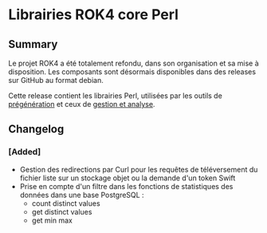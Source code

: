 # Librairies ROK4 core Perl

## Summary

Le projet ROK4 a été totalement refondu, dans son organisation et sa mise à disposition. Les composants sont désormais disponibles dans des releases sur GitHub au format debian.

Cette release contient les librairies Perl, utilisées par les outils de [prégénération](https://github.com/rok4/pregeneration) et ceux de [gestion et analyse](https://github.com/rok4/tools).

## Changelog

### [Added]

* Gestion des redirections par Curl pour les requêtes de téléversement du fichier liste sur un stockage objet ou la demande d'un token Swift
* Prise en compte d'un filtre dans les fonctions de statistiques des données dans une base PostgreSQL :
    * count distinct values
    * get distinct values
    * get min max


<!-- 
### [Added]

### [Changed]

### [Deprecated]

### [Removed]

### [Fixed]

### [Security] 
-->